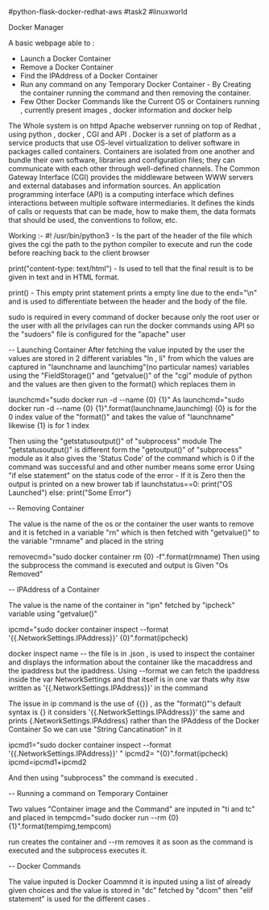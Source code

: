 #python-flask-docker-redhat-aws
#task2 #linuxworld 

 Docker Manager 

A basic webpage able to :
- Launch a Docker Container
- Remove a Docker Container
- Find the IPAddress of a Docker Container
- Run any command on any Temporary Docker Container - By Creating the container running the command and then removing the container.
- Few Other Docker Commands like the Current OS or Containers running , 
 currently present images , docker information and docker help
 
The Whole system is on httpd Apache webserver running on top of Redhat , using python , docker , CGI and API .
Docker is a set of platform as a service products that use OS-level virtualization to deliver software in packages called containers. Containers are isolated from one another and bundle their own software, libraries and configuration files; they can communicate with each other through well-defined channels.
The Common Gateway Interface (CGI) provides the middleware between WWW servers and external databases and information sources.
An application programming interface (API) is a computing interface which defines interactions between multiple software intermediaries. It defines the kinds of calls or requests that can be made, how to make them, the data formats that should be used, the conventions to follow, etc.


Working :-
#! /usr/bin/python3   - Is the part of the header of the file which gives the cgi the path to the python compiler to execute and run the code before reaching back to the client browser

print("content-type: text/html")   - Is used to tell that the final result is to be given in text and in HTML format.

print()  - This empty print statement prints a empty line due to the end="\n" and is used to differentiate between the header and the body of the file.

sudo is required in every command of docker because only the root user or the user with all the privilages can run the docker commands using API so the "sudoers" file is configured for the "apache" user 

-- Launching Container
After fetching the value inputed by the user the values are stored in 2 different variables "ln , li" from which the values are captured  in "launchname and launchimg"(no particular names) variables using the "FieldStorage()" and "getvalue()" of the "cgi" module of python and the values are then given to the format() which replaces them in 

launchcmd="sudo docker run -d --name {0} {1}"
As
launchcmd="sudo docker run -d --name {0} {1}".format(launchname,launchimg)
{0} is for the 0 index value of the "format()" and takes the value of "launchname" likewise {1} is for 1 index

Then using the "getstatusoutput()" of "subprocess" module 
The "getstatusoutput()" is different form the "getoutput()" of "subprocess" module as it also gives the 'Status Code' of the command which is 0 if the command was successful and and other number means some error
Using "if else statement" on the status code of the error -
If it is Zero then the output is printed on a new brower tab 
if launchstatus==0:
	print("OS Launched")
else:
	print("Some Error")

-- Removing Container

The value is the name of the os or the container the user wants to remove and it is fetched in a variable "rn" which is then fetched with "getvalue()" to the variable "rmname" and placed in the string 

removecmd="sudo docker container rm {0} -f".format(rmname)
Then using the subprocess the command is executed and output is Given "Os Removed"

-- IPAddress of a Container

The value is the name of the container in "ipn" fetched by "ipcheck" variable using "getvalue()" 

ipcmd="sudo docker container inspect --format '{{.NetworkSettings.IPAddress}}' {0}".format(ipcheck)

docker inspect name -- the file is in .json , is used to inspect the container and displays the information about the container like the macaddress and the ipaddress but the ipaddress. Using --format we can fetch the ipaddress inside the var NetworkSettings and that itself is in one var thats why itsw written as 
'{{.NetworkSettings.IPAddress}}'
in the command

The issue in ip command is the use of {{}} , as the "format()"'s default syntax is {} it considers 
'{{.NetworkSettings.IPAddress}}'
the same and prints 
{.NetworkSettings.IPAddress}
rather than the IPAddess of the Docker Container
So we can use "String Cancatination" in it 

ipcmd1="sudo docker container inspect --format '{{.NetworkSettings.IPAddress}}' "
ipcmd2= "{0}".format(ipcheck)
ipcmd=ipcmd1+ipcmd2

And then using "subprocess" the command is executed .

-- Running a command on Temporary Container

Two values "Container image and the Command" are inputed in "ti and tc" and placed in 
tempcmd="sudo docker run --rm {0} {1}".format(tempimg,tempcom)

run creates the container and --rm removes it as soon as the command is executed 
and the subprocess executes it.

-- Docker Commands

The value inputed is Docker Coammnd it is inputed using a list of already given choices and the value is stored in "dc" fetched by "dcom"
then "elif statement" is used for the different cases .





























